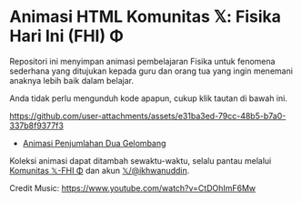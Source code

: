 # Animasi HTML Komunitas 𝕏: Fisika Hari Ini (FHI) Φ

Repositori ini menyimpan animasi pembelajaran Fisika untuk fenomena sederhana yang ditujukan kepada guru dan orang tua yang ingin menemani anaknya lebih baik dalam belajar.

Anda tidak perlu mengunduh kode apapun, cukup klik tautan di bawah ini.

https://github.com/user-attachments/assets/e31ba3ed-79cc-48b5-b7a0-337b8f9377f3

- [Animasi Penjumlahan Dua Gelombang](https://htmlpreview.github.io/?https://github.com/ikhwanuddin/x-fisika-hari-ini/blob/main/superposisi-sederhana/penjumlahan_dua_gelombang.html)

Koleksi animasi dapat ditambah sewaktu-waktu, selalu pantau melalui [Komunitas 𝕏-FHI Φ](https://x.com/i/communities/1933661529183805859) dan akun [𝕏/@ikhwanuddin](https://x.com/ikhwanuddin).

Credit Music: https://www.youtube.com/watch?v=CtDOhImF6Mw
